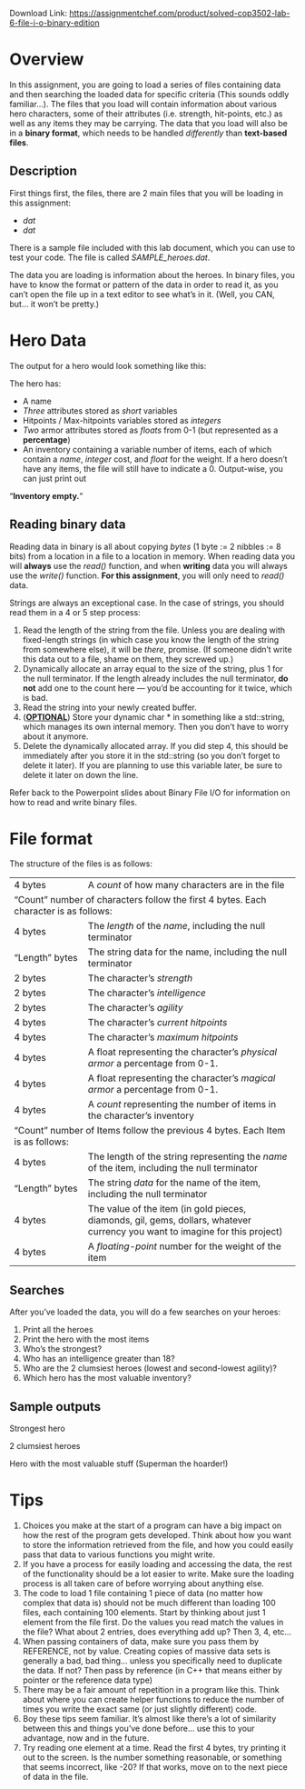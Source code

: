 Download Link: https://assignmentchef.com/product/solved-cop3502-lab-6-file-i-o-binary-edition
<br>
<h1>Overview</h1>

In this assignment, you are going to load a series of files containing data and then searching the loaded data for specific criteria (This sounds oddly familiar…). The files that you load will contain information about various hero characters, some of their attributes (i.e. strength, hit-points, etc.) as well as any items they may be carrying. The data that you load will also be in a <strong>binary format</strong>, which needs to be handled <em>differently</em> than <strong>text-based files</strong>.

<h2>Description</h2>

First things first, the files, there are 2 main files that you will be loading in this assignment:

<ul>

 <li><em>dat </em></li>

 <li><em>dat </em></li>

</ul>

There is a sample file included with this lab document, which you can use to test your code. The file is called <em>SAMPLE_heroes.dat</em>.

The data you are loading is information about the heroes. In binary files, you have to know the format or pattern of the data in order to read it, as you can’t open the file up in a text editor to see what’s in it. (Well, you CAN, but… it won’t be pretty.)

<h1>Hero Data</h1>

The output for a hero would look something like this:




The hero has:

<ul>

 <li>A name</li>

 <li><em>Three</em> attributes stored as <em>short</em> variables</li>

 <li>Hitpoints / Max-hitpoints variables stored as <em>integers</em></li>

 <li><em>Two</em> armor attributes stored as <em>floats</em> from 0-1 (but represented as a <strong>percentage</strong>)</li>

 <li>An inventory containing a variable number of items, each of which contain a <em>name</em>, <em>integer</em> cost, and <em>float</em> for the weight. If a hero doesn’t have any items, the file will still have to indicate a 0. Output-wise, you can just print out</li>

</ul>

“<strong>Inventory empty.</strong>”

<h2>Reading binary data</h2>

Reading data in binary is all about copying <em>bytes</em> (1 byte := 2 nibbles := 8 bits) from a location in a file to a location in memory. When reading data you will <strong>always</strong> use the <em>read()</em> function, and when <strong>writing</strong> data you will always use the <em>write()</em> function. <strong>For this assignment</strong>, you will only need to <em>read()</em> data.

Strings are always an exceptional case. In the case of strings, you should read them in a 4 or 5 step process:

<ol>

 <li>Read the length of the string from the file. Unless you are dealing with fixed-length strings (in which case you know the length of the string from somewhere else), it will be <em>there</em>, promise. (If someone didn’t write this data out to a file, shame on them, they screwed up.)</li>

 <li>Dynamically allocate an array equal to the size of the string, plus 1 for the null terminator. If the length already includes the null terminator, <strong>do not</strong> add one to the count here — you’d be accounting for it twice, which is bad.</li>

 <li>Read the string into your newly created buffer.</li>

 <li>(<strong><u>OPTIONAL</u></strong>) Store your dynamic char * in something like a std::string, which manages its own internal memory. Then you don’t have to worry about it anymore.</li>

 <li>Delete the dynamically allocated array. If you did step 4, this should be immediately after you store it in the std::string (so you don’t forget to delete it later). If you are planning to use this variable later, be sure to delete it later on down the line.</li>

</ol>

Refer back to the Powerpoint slides about Binary File I/O for information on how to read and write binary files.

<h1>File format</h1>

The structure of the files is as follows:

<table width="623">

 <tbody>

  <tr>

   <td width="138">4 bytes</td>

   <td width="486">A <em>count</em> of how many characters are in the file</td>

  </tr>

  <tr>

   <td colspan="2" width="623">“Count” number of characters follow the first 4 bytes. Each character is as follows:</td>

  </tr>

  <tr>

   <td width="138">4 bytes</td>

   <td width="486">The <em>length</em> of the <em>name</em>, including the null terminator</td>

  </tr>

  <tr>

   <td width="138">“Length” bytes</td>

   <td width="486">The string data for the name, including the null terminator</td>

  </tr>

  <tr>

   <td width="138">2 bytes</td>

   <td width="486">The character’s <em>strength</em></td>

  </tr>

  <tr>

   <td width="138">2 bytes</td>

   <td width="486">The character’s <em>intelligence</em></td>

  </tr>

  <tr>

   <td width="138">2 bytes</td>

   <td width="486">The character’s <em>agility</em></td>

  </tr>

  <tr>

   <td width="138">4 bytes</td>

   <td width="486">The character’s <em>current hitpoints</em></td>

  </tr>

  <tr>

   <td width="138">4 bytes</td>

   <td width="486">The character’s <em>maximum hitpoints</em></td>

  </tr>

  <tr>

   <td width="138">4 bytes</td>

   <td width="486">A float representing the character’s <em>physical armor</em> a percentage from 0-1.</td>

  </tr>

  <tr>

   <td width="138">4 bytes</td>

   <td width="486">A float representing the character’s <em>magical armor</em> a percentage from 0-1.</td>

  </tr>

  <tr>

   <td width="138">4 bytes</td>

   <td width="486">A <em>count</em> representing the number of items in the character’s inventory</td>

  </tr>

  <tr>

   <td colspan="2" width="623">“Count” number of Items follow the previous 4 bytes. Each Item is as follows:</td>

  </tr>

  <tr>

   <td width="138">4 bytes</td>

   <td width="486">The length of the string representing the <em>name</em> of the item, including the null terminator</td>

  </tr>

  <tr>

   <td width="138">“Length” bytes</td>

   <td width="486">The string <em>data</em> for the name of the item, including the null terminator</td>

  </tr>

  <tr>

   <td width="138">4 bytes</td>

   <td width="486">The value of the item (in gold pieces, diamonds, gil, gems, dollars, whatever currency you want to imagine for this project)</td>

  </tr>

  <tr>

   <td width="138">4 bytes</td>

   <td width="486">A <em>floating-point</em> number for the weight of the item</td>

  </tr>

 </tbody>

</table>

<strong> </strong>




<h2>Searches</h2>

After you’ve loaded the data, you will do a few searches on your heroes:

<ol>

 <li>Print all the heroes</li>

 <li>Print the hero with the most items</li>

 <li>Who’s the strongest?</li>

 <li>Who has an intelligence greater than 18?</li>

 <li>Who are the 2 clumsiest heroes (lowest and second-lowest agility)?</li>

 <li>Which hero has the most valuable inventory?</li>

</ol>

<h2>Sample outputs</h2>




Strongest hero




2 clumsiest heroes




Hero with the most valuable stuff (Superman the hoarder!)




<h1>Tips</h1>

<ol>

 <li>Choices you make at the start of a program can have a big impact on how the rest of the program gets developed. Think about how you want to store the information retrieved from the file, and how you could easily pass that data to various functions you might write.</li>

 <li>If you have a process for easily loading and accessing the data, the rest of the functionality should be a lot easier to write. Make sure the loading process is all taken care of before worrying about anything else.</li>

 <li>The code to load 1 file containing 1 piece of data (no matter how complex that data is) should not be much different than loading 100 files, each containing 100 elements. Start by thinking about just 1 element from the file first. Do the values you read match the values in the file? What about 2 entries, does everything add up? Then 3, 4, etc…</li>

 <li>When passing containers of data, make sure you pass them by REFERENCE, not by value. Creating copies of massive data sets is generally a bad, bad thing… unless you specifically need to duplicate the data. If not? Then pass by reference (in C++ that means either by pointer or the reference data type)</li>

 <li>There may be a fair amount of repetition in a program like this. Think about where you can create helper functions to reduce the number of times you write the exact same (or just slightly different) code.</li>

 <li>Boy these tips seem familiar. It’s almost like there’s a lot of similarity between this and things you’ve done before… use this to your advantage, now and in the future.</li>

 <li>Try reading one element at a time. Read the first 4 bytes, try printing it out to the screen. Is the number something reasonable, or something that seems incorrect, like -20? If that works, move on to the next piece of data in the file.</li>

</ol>